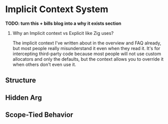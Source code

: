 # Implicit Context System

**TODO: turn this + bills blog into a why it exists section**

1. Why an Implicit context vs Explicit like Zig uses?

   The implicit context I've written about in the overview and FAQ already, but most people really misunderstand it even when they read it. It's for intercepting third-party code because most people will not use custom allocators and only the defaults, but the context allows you to override it when others don't even use it.

## Structure

## Hidden Arg

## Scope-Tied Behavior
